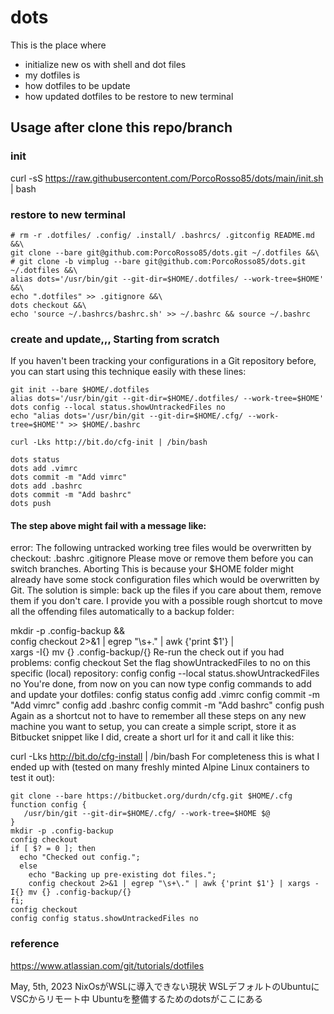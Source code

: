 # dots
This is the place where
* initialize new os with shell and dot files
* my dotfiles is
* how dotfiles to be update
* how updated dotfiles to be restore to new terminal


## Usage after clone this repo/branch

### init
curl -sS https://raw.githubusercontent.com/PorcoRosso85/dots/main/init.sh | bash



### restore to new terminal
```
# rm -r .dotfiles/ .config/ .install/ .bashrcs/ .gitconfig README.md &&\
git clone --bare git@github.com:PorcoRosso85/dots.git ~/.dotfiles &&\
# git clone -b vimplug --bare git@github.com:PorcoRosso85/dots.git ~/.dotfiles &&\
alias dots='/usr/bin/git --git-dir=$HOME/.dotfiles/ --work-tree=$HOME' &&\
echo ".dotfiles" >> .gitignore &&\
dots checkout &&\
echo 'source ~/.bashrcs/bashrc.sh' >> ~/.bashrc && source ~/.bashrc
```


### create and update,,, Starting from scratch
If you haven't been tracking your configurations in a Git repository before, you can start using this technique easily with these lines:
```
git init --bare $HOME/.dotfiles
alias dots='/usr/bin/git --git-dir=$HOME/.dotfiles/ --work-tree=$HOME'
dots config --local status.showUntrackedFiles no
echo "alias dots='/usr/bin/git --git-dir=$HOME/.cfg/ --work-tree=$HOME'" >> $HOME/.bashrc
```
```
curl -Lks http://bit.do/cfg-init | /bin/bash
```
```
dots status
dots add .vimrc
dots commit -m "Add vimrc"
dots add .bashrc
dots commit -m "Add bashrc"
dots push
```


#### The step above might fail with a message like:
error: The following untracked working tree files would be overwritten by checkout:
    .bashrc
    .gitignore
Please move or remove them before you can switch branches.
Aborting
This is because your $HOME folder might already have some stock configuration files which would be overwritten by Git. The solution is simple: back up the files if you care about them, remove them if you don't care. I provide you with a possible rough shortcut to move all the offending files automatically to a backup folder:

mkdir -p .config-backup && \
config checkout 2>&1 | egrep "\s+\." | awk {'print $1'} | \
xargs -I{} mv {} .config-backup/{}
Re-run the check out if you had problems:
config checkout
Set the flag showUntrackedFiles to no on this specific (local) repository:
config config --local status.showUntrackedFiles no
You're done, from now on you can now type config commands to add and update your dotfiles:
config status
config add .vimrc
config commit -m "Add vimrc"
config add .bashrc
config commit -m "Add bashrc"
config push
Again as a shortcut not to have to remember all these steps on any new machine you want to setup, you can create a simple script, store it as Bitbucket snippet like I did, create a short url for it and call it like this:

curl -Lks http://bit.do/cfg-install | /bin/bash
For completeness this is what I ended up with (tested on many freshly minted Alpine Linux containers to test it out):
```
git clone --bare https://bitbucket.org/durdn/cfg.git $HOME/.cfg
function config {
   /usr/bin/git --git-dir=$HOME/.cfg/ --work-tree=$HOME $@
}
mkdir -p .config-backup
config checkout
if [ $? = 0 ]; then
  echo "Checked out config.";
  else
    echo "Backing up pre-existing dot files.";
    config checkout 2>&1 | egrep "\s+\." | awk {'print $1'} | xargs -I{} mv {} .config-backup/{}
fi;
config checkout
config config status.showUntrackedFiles no
```

### reference
https://www.atlassian.com/git/tutorials/dotfiles

May, 5th, 2023
NixOsがWSLに導入できない現状
WSLデフォルトのUbuntuにVSCからリモート中
Ubuntuを整備するためのdotsがここにある

